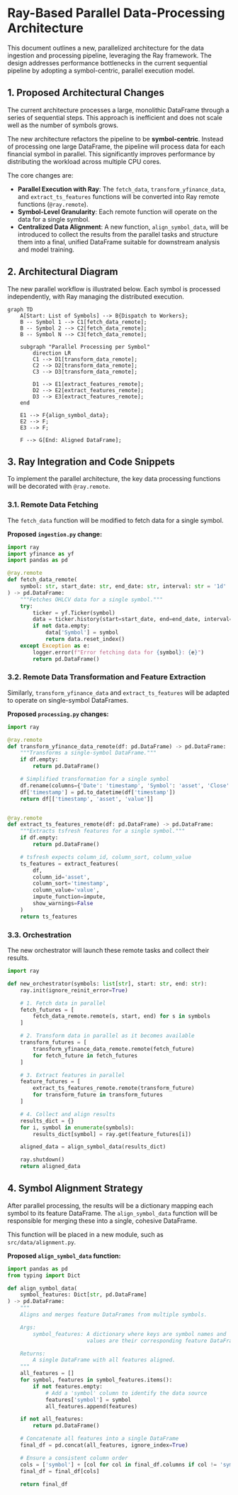 # Ray-Based Parallel Data-Processing Architecture

This document outlines a new, parallelized architecture for the data ingestion and processing pipeline, leveraging the Ray framework. The design addresses performance bottlenecks in the current sequential pipeline by adopting a symbol-centric, parallel execution model.

## 1. Proposed Architectural Changes

The current architecture processes a large, monolithic DataFrame through a series of sequential steps. This approach is inefficient and does not scale well as the number of symbols grows.

The new architecture refactors the pipeline to be **symbol-centric**. Instead of processing one large DataFrame, the pipeline will process data for each financial symbol in parallel. This significantly improves performance by distributing the workload across multiple CPU cores.

The core changes are:

- **Parallel Execution with Ray**: The `fetch_data`, `transform_yfinance_data`, and `extract_ts_features` functions will be converted into Ray remote functions (`@ray.remote`).
- **Symbol-Level Granularity**: Each remote function will operate on the data for a single symbol.
- **Centralized Data Alignment**: A new function, `align_symbol_data`, will be introduced to collect the results from the parallel tasks and structure them into a final, unified DataFrame suitable for downstream analysis and model training.

## 2. Architectural Diagram

The new parallel workflow is illustrated below. Each symbol is processed independently, with Ray managing the distributed execution.

```mermaid
graph TD
    A[Start: List of Symbols] --> B{Dispatch to Workers};
    B -- Symbol 1 --> C1[fetch_data_remote];
    B -- Symbol 2 --> C2[fetch_data_remote];
    B -- Symbol N --> C3[fetch_data_remote];

    subgraph "Parallel Processing per Symbol"
        direction LR
        C1 --> D1[transform_data_remote];
        C2 --> D2[transform_data_remote];
        C3 --> D3[transform_data_remote];

        D1 --> E1[extract_features_remote];
        D2 --> E2[extract_features_remote];
        D3 --> E3[extract_features_remote];
    end

    E1 --> F{align_symbol_data};
    E2 --> F;
    E3 --> F;

    F --> G[End: Aligned DataFrame];
```

## 3. Ray Integration and Code Snippets

To implement the parallel architecture, the key data processing functions will be decorated with `@ray.remote`.

### 3.1. Remote Data Fetching

The `fetch_data` function will be modified to fetch data for a single symbol.

**Proposed `ingestion.py` change:**

```python
import ray
import yfinance as yf
import pandas as pd

@ray.remote
def fetch_data_remote(
    symbol: str, start_date: str, end_date: str, interval: str = '1d'
) -> pd.DataFrame:
    """Fetches OHLCV data for a single symbol."""
    try:
        ticker = yf.Ticker(symbol)
        data = ticker.history(start=start_date, end=end_date, interval=interval)
        if not data.empty:
            data['Symbol'] = symbol
            return data.reset_index()
    except Exception as e:
        logger.error(f"Error fetching data for {symbol}: {e}")
        return pd.DataFrame()
```

### 3.2. Remote Data Transformation and Feature Extraction

Similarly, `transform_yfinance_data` and `extract_ts_features` will be adapted to operate on single-symbol DataFrames.

**Proposed `processing.py` changes:**

```python
import ray

@ray.remote
def transform_yfinance_data_remote(df: pd.DataFrame) -> pd.DataFrame:
    """Transforms a single-symbol DataFrame."""
    if df.empty:
        return pd.DataFrame()

    # Simplified transformation for a single symbol
    df.rename(columns={'Date': 'timestamp', 'Symbol': 'asset', 'Close': 'value'}, inplace=True)
    df['timestamp'] = pd.to_datetime(df['timestamp'])
    return df[['timestamp', 'asset', 'value']]


@ray.remote
def extract_ts_features_remote(df: pd.DataFrame) -> pd.DataFrame:
    """Extracts tsfresh features for a single symbol."""
    if df.empty:
        return pd.DataFrame()

    # tsfresh expects column_id, column_sort, column_value
    ts_features = extract_features(
        df,
        column_id='asset',
        column_sort='timestamp',
        column_value='value',
        impute_function=impute,
        show_warnings=False
    )
    return ts_features
```

### 3.3. Orchestration

The new orchestrator will launch these remote tasks and collect their results.

```python
import ray

def new_orchestrator(symbols: list[str], start: str, end: str):
    ray.init(ignore_reinit_error=True)

    # 1. Fetch data in parallel
    fetch_futures = [
        fetch_data_remote.remote(s, start, end) for s in symbols
    ]

    # 2. Transform data in parallel as it becomes available
    transform_futures = [
        transform_yfinance_data_remote.remote(fetch_future)
        for fetch_future in fetch_futures
    ]

    # 3. Extract features in parallel
    feature_futures = [
        extract_ts_features_remote.remote(transform_future)
        for transform_future in transform_futures
    ]

    # 4. Collect and align results
    results_dict = {}
    for i, symbol in enumerate(symbols):
        results_dict[symbol] = ray.get(feature_futures[i])

    aligned_data = align_symbol_data(results_dict)

    ray.shutdown()
    return aligned_data
```

## 4. Symbol Alignment Strategy

After parallel processing, the results will be a dictionary mapping each symbol to its feature DataFrame. The `align_symbol_data` function will be responsible for merging these into a single, cohesive DataFrame.

This function will be placed in a new module, such as `src/data/alignment.py`.

**Proposed `align_symbol_data` function:**

```python
import pandas as pd
from typing import Dict

def align_symbol_data(
    symbol_features: Dict[str, pd.DataFrame]
) -> pd.DataFrame:
    """
    Aligns and merges feature DataFrames from multiple symbols.

    Args:
        symbol_features: A dictionary where keys are symbol names and
                         values are their corresponding feature DataFrames.

    Returns:
        A single DataFrame with all features aligned.
    """
    all_features = []
    for symbol, features in symbol_features.items():
        if not features.empty:
            # Add a 'symbol' column to identify the data source
            features['symbol'] = symbol
            all_features.append(features)

    if not all_features:
        return pd.DataFrame()

    # Concatenate all features into a single DataFrame
    final_df = pd.concat(all_features, ignore_index=True)

    # Ensure a consistent column order
    cols = ['symbol'] + [col for col in final_df.columns if col != 'symbol']
    final_df = final_df[cols]

    return final_df
```

